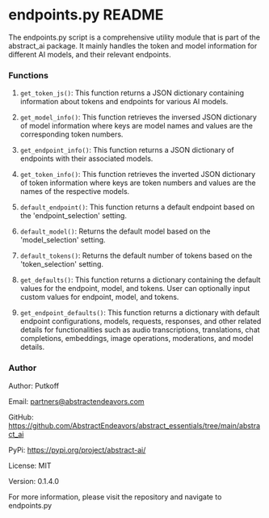# endpoints.py README

The endpoints.py script is a comprehensive utility module that is part of the abstract_ai package. It mainly handles the token and model information for different AI models, and their relevant endpoints.

### Functions

1. `get_token_js()`: This function returns a JSON dictionary containing information about tokens and endpoints for various AI models.

2. `get_model_info()`: This function retrieves the inversed JSON dictionary of model information where keys are model names and values are the corresponding token numbers.

3. `get_endpoint_info()`: This function returns a JSON dictionary of endpoints with their associated models.

4. `get_token_info()`: This function retrieves the inverted JSON dictionary of token information where keys are token numbers and values are the names of the respective models.

5. `default_endpoint()`: This function returns a default endpoint based on the 'endpoint_selection' setting.

6. `default_model()`: Returns the default model based on the 'model_selection' setting.

7. `default_tokens()`: Returns the default number of tokens based on the 'token_selection' setting.

8. `get_defaults()`: This function returns a dictionary containing the default values for the endpoint, model, and tokens. User can optionally input custom values for endpoint, model, and tokens.

9. `get_endpoint_defaults()`: This function returns a dictionary with default endpoint configurations, models, requests, responses, and other related details for functionalities such as  audio transcriptions, translations, chat completions, embeddings, image operations, moderations, and model details.
### Author
Author: Putkoff

Email: partners@abstractendeavors.com

GitHub: https://github.com/AbstractEndeavors/abstract_essentials/tree/main/abstract_ai

PyPi: https://pypi.org/project/abstract-ai/

License: MIT

Version: 0.1.4.0

For more information, please visit the repository and navigate to endpoints.py
